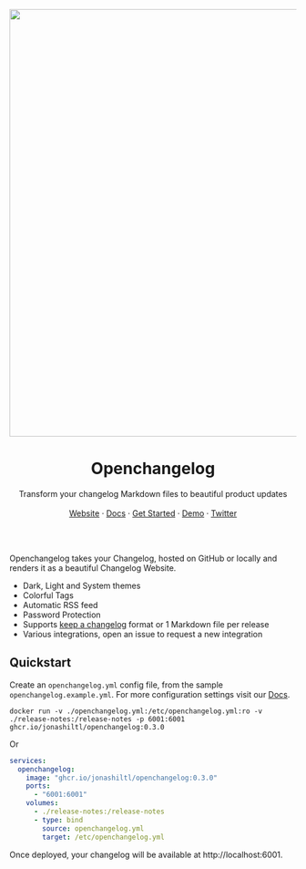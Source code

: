 <p align="center">
  <a href="https://demo.openchangelog.com" target="_blank">
    <img width="750" src="https://github.com/user-attachments/assets/41d11528-0445-4370-8196-33a3c3923f58"/>
  </a>
  <h1 align="center"><b>Openchangelog</b></h1>
</p>
<p align="center">
  Transform your changelog Markdown files to beautiful product updates
  <br />
  <br />
  <a href="https://openchangelog.com">Website</a>
  ·
  <a href="https://openchangelog.com/docs/">Docs</a>
  ·
  <a href="https://cloud.openchangelog.com">Get Started</a>
  ·
  <a href="https://demo.openchangelog.com">Demo</a>
  ·
  <a href="https://twitter.com/jonasdevs">Twitter</a>
</p>
<br />
<br />
</p>

Openchangelog takes your Changelog, hosted on GitHub or locally and renders it as a beautiful Changelog Website.
- Dark, Light and System themes
- Colorful Tags
- Automatic RSS feed
- Password Protection
- Supports [keep a changelog](https://keepachangelog.com/en/1.1.0/) format or 1 Markdown file per release
- Various integrations, open an issue to request a new integration

## Quickstart
Create an `openchangelog.yml` config file, from the sample `openchangelog.example.yml`. For more configuration settings visit our [Docs](https://openchangelog.com/docs/getting-started/self-hosting/#configuration).
```
docker run -v ./openchangelog.yml:/etc/openchangelog.yml:ro -v ./release-notes:/release-notes -p 6001:6001 ghcr.io/jonashiltl/openchangelog:0.3.0
```
Or
```yaml
services:
  openchangelog:
    image: "ghcr.io/jonashiltl/openchangelog:0.3.0"
    ports:
      - "6001:6001"
    volumes:
      - ./release-notes:/release-notes
      - type: bind
        source: openchangelog.yml
        target: /etc/openchangelog.yml
```
Once deployed, your changelog will be available at http://localhost:6001.
